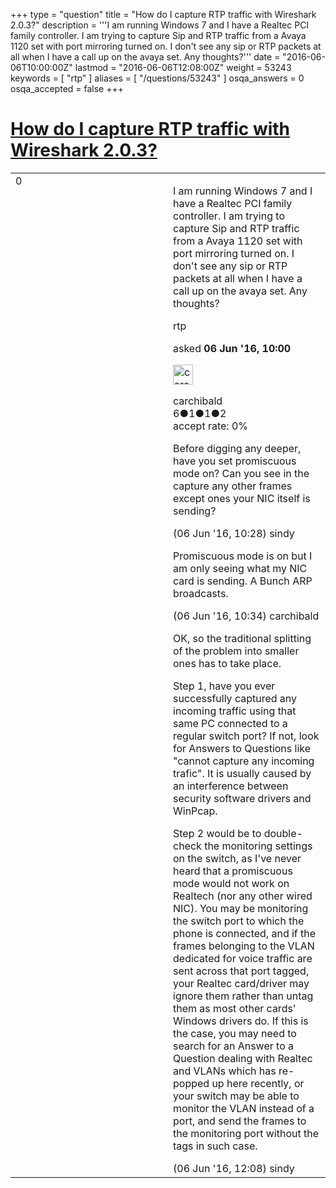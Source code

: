 +++
type = "question"
title = "How do I capture RTP traffic with Wireshark 2.0.3?"
description = '''I am running Windows 7 and I have a Realtec PCI family controller. I am trying to capture Sip and RTP traffic from a Avaya 1120 set with port mirroring turned on. I don&#x27;t see any sip or RTP packets at all when I have a call up on the avaya set. Any thoughts?'''
date = "2016-06-06T10:00:00Z"
lastmod = "2016-06-06T12:08:00Z"
weight = 53243
keywords = [ "rtp" ]
aliases = [ "/questions/53243" ]
osqa_answers = 0
osqa_accepted = false
+++

<div class="headNormal">

# [How do I capture RTP traffic with Wireshark 2.0.3?](/questions/53243/how-do-i-capture-rtp-traffic-with-wireshark-203)

</div>

<div id="main-body">

<div id="askform">

<table id="question-table" style="width:100%;"><colgroup><col style="width: 50%" /><col style="width: 50%" /></colgroup><tbody><tr class="odd"><td style="width: 30px; vertical-align: top"><div class="vote-buttons"><span id="post-53243-upvote" class="ajax-command post-vote up" rel="nofollow" title="I like this post (click again to cancel)"> </span><div id="post-53243-score" class="post-score" title="current number of votes">0</div><span id="post-53243-downvote" class="ajax-command post-vote down" rel="nofollow" title="I dont like this post (click again to cancel)"> </span> <span id="favorite-mark" class="ajax-command favorite-mark" rel="nofollow" title="mark/unmark this question as favorite (click again to cancel)"> </span><div id="favorite-count" class="favorite-count"></div></div></td><td><div id="item-right"><div class="question-body"><p>I am running Windows 7 and I have a Realtec PCI family controller. I am trying to capture Sip and RTP traffic from a Avaya 1120 set with port mirroring turned on. I don't see any sip or RTP packets at all when I have a call up on the avaya set. Any thoughts?</p></div><div id="question-tags" class="tags-container tags"><span class="post-tag tag-link-rtp" rel="tag" title="see questions tagged &#39;rtp&#39;">rtp</span></div><div id="question-controls" class="post-controls"></div><div class="post-update-info-container"><div class="post-update-info post-update-info-user"><p>asked <strong>06 Jun '16, 10:00</strong></p><img src="https://secure.gravatar.com/avatar/d406b18a3b191e4da7e75f5097ce8472?s=32&amp;d=identicon&amp;r=g" class="gravatar" width="32" height="32" alt="carchibald&#39;s gravatar image" /><p><span>carchibald</span><br />
<span class="score" title="6 reputation points">6</span><span title="1 badges"><span class="badge1">●</span><span class="badgecount">1</span></span><span title="1 badges"><span class="silver">●</span><span class="badgecount">1</span></span><span title="2 badges"><span class="bronze">●</span><span class="badgecount">2</span></span><br />
<span class="accept_rate" title="Rate of the user&#39;s accepted answers">accept rate:</span> <span title="carchibald has no accepted answers">0%</span></p></div></div><div id="comments-container-53243" class="comments-container"><span id="53245"></span><div id="comment-53245" class="comment"><div id="post-53245-score" class="comment-score"></div><div class="comment-text"><p>Before digging any deeper, have you set promiscuous mode on? Can you see in the capture any other frames except ones your NIC itself is sending?</p></div><div id="comment-53245-info" class="comment-info"><span class="comment-age">(06 Jun '16, 10:28)</span> <span class="comment-user userinfo">sindy</span></div></div><span id="53246"></span><div id="comment-53246" class="comment"><div id="post-53246-score" class="comment-score"></div><div class="comment-text"><p>Promiscuous mode is on but I am only seeing what my NIC card is sending. A Bunch ARP broadcasts.</p></div><div id="comment-53246-info" class="comment-info"><span class="comment-age">(06 Jun '16, 10:34)</span> <span class="comment-user userinfo">carchibald</span></div></div><span id="53249"></span><div id="comment-53249" class="comment"><div id="post-53249-score" class="comment-score"></div><div class="comment-text"><p>OK, so the traditional splitting of the problem into smaller ones has to take place.</p><p>Step 1, have you ever successfully captured any incoming traffic using that same PC connected to a regular switch port? If not, look for Answers to Questions like "cannot capture any incoming trafic". It is usually caused by an interference between security software drivers and WinPcap.</p><p>Step 2 would be to double-check the monitoring settings on the switch, as I've never heard that a promiscuous mode would not work on Realtech (nor any other wired NIC). You may be monitoring the switch port to which the phone is connected, and if the frames belonging to the VLAN dedicated for voice traffic are sent across that port tagged, your Realtec card/driver may ignore them rather than untag them as most other cards' Windows drivers do. If this is the case, you may need to search for an Answer to a Question dealing with Realtec and VLANs which has re-popped up here recently, or your switch may be able to monitor the VLAN instead of a port, and send the frames to the monitoring port without the tags in such case.</p></div><div id="comment-53249-info" class="comment-info"><span class="comment-age">(06 Jun '16, 12:08)</span> <span class="comment-user userinfo">sindy</span></div></div></div><div id="comment-tools-53243" class="comment-tools"></div><div class="clear"></div><div id="comment-53243-form-container" class="comment-form-container"></div><div class="clear"></div></div></td></tr></tbody></table>

</div>

</div>

